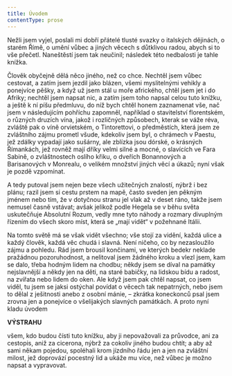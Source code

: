 ```yaml
---
title: Úvodem
contentType: prose
---
```


<section>

Nežli jsem vyjel, poslali mi dobří přátelé tlusté svazky o italských dějinách, o starém Římě, o umění vůbec a jiných věcech s důtklivou radou, abych si to vše přečetl. Naneštěstí jsem tak neučinil; následek této nedbalosti je tahle knížka.

Člověk obyčejně dělá něco jiného, než co chce. Nechtěl jsem vůbec cestovat, a zatím jsem jezdil jako blázen, všemi myslitelnými vehikly a ponejvíce pěšky, a když už jsem stál u moře afrického, chtěl jsem jet i do Afriky; nechtěl jsem napsat nic, a zatím jsem toho napsal celou tuto knížku, a ještě k ní píšu předmluvu, do níž bych chtěl honem zaznamenat vše, nač jsem v následujícím pohříchu zapomněl, například o stavitelství florentském, o různých druzích vína, jakož i rozličných způsobech, kterak se váže réva, zvláště pak o víně orvietském, o Tintorettovi, o předměstích, která jsem ze zvláštního zájmu prometl všude, kdekoliv jsem byl, o chrámech v Paestu, jež zdálky vypadají jako sušárny, ale zblízka jsou dórské, o krásných Římankách, jež rovněž mají dříky velmi silné a mocné, o slavících ve Fara Sabině, o zvláštnostech oslího křiku, o dveřích Bonannových a Barisanových v Monrealu, o velikém množství jiných věcí a úkazů; nyní však je pozdě vzpomínat.

A tedy putoval jsem nejen beze všech užitečných znalostí, nýbrž i bez plánu; razil jsem si cestu prstem na mapě, často sveden jen pěkným jménem nebo tím, že v dotyčnou stranu jel vlak až v deset ráno, takže jsem nemusel časně vstávat; avšak jelikož podle Hegela se v běhu světa uskutečňuje Absolutní Rozum, vedly mne tyto náhody a rozmary divuplným řízením do všech skoro míst, která se „mají vidět“ v požehnané Itálii.

Na tomto světě má se však vidět všechno; vše stojí za vidění, každá ulice a každý člověk, každá věc chudá i slavná. Není ničeho, co by nezasloužilo zájmu a pohledu. Rád jsem brousil končinami, ve kterých bedekr neklade pražádnou pozoruhodnost, a nelitoval jsem žádného kroku a vlezl jsem, kam se dalo, třeba hodným lidem na chodbu; někdy jsem se díval na památky nejslavnější a někdy jen na děti, na staré babičky, na lidskou bídu a radost, na zvířata nebo lidem do oken. Ale když jsem pak chtěl napsat, co jsem viděl, tu jsem se jaksi ostýchal povídat o věcech tak nepatrných, nebo jsem to dělal z ješitnosti anebo z osobní mánie, – zkrátka koneckonců psal jsem zrovna jen a ponejvíce o všelijakých slavných památkách. A proto nyní kladu úvodem

**VÝSTRAHU**

všem, kdo budou čísti tuto knížku, aby ji nepovažovali za průvodce, ani za cestopis, aniž za cicerona, nýbrž za cokoliv jiného budou chtít; a aby až sami někam pojedou, spoléhali krom jízdního řádu jen a jen na zvláštní milost, jež doprovází pocestný lid a ukáže mu více, než vůbec je možno napsat a vypravovat.

</section>
